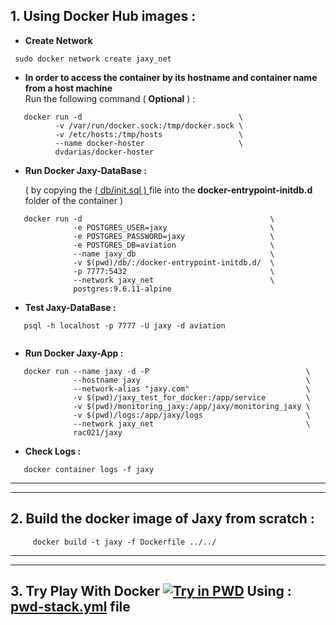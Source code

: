 
## 1. **Using Docker Hub images :**

* **Create Network** 

```
 sudo docker network create jaxy_net
```

* **In order to access the container by its hostname and container name from a host machine**    
    Run the following command ( **Optional** ) :

```
   docker run -d                                   \
          -v /var/run/docker.sock:/tmp/docker.sock \
          -v /etc/hosts:/tmp/hosts                 \
          --name docker-hoster                     \
          dvdarias/docker-hoster
```


* **Run Docker Jaxy-DataBase :** 

  ( by copying the  [ ( db/init.sql ) ](https://github.com/rac021/Jaxy/blob/master/jaxy/demo/18_Docker/db/init.sql) file into the  **docker-entrypoint-initdb.d** folder of the container )

```
   docker run -d                                          \
              -e POSTGRES_USER=jaxy                       \
              -e POSTGRES_PASSWORD=jaxy                   \
              -e POSTGRES_DB=aviation                     \
              --name jaxy_db                              \
              -v $(pwd)/db/:/docker-entrypoint-initdb.d/  \
              -p 7777:5432                                \
              --network jaxy_net                          \
              postgres:9.6.11-alpine
```
* **Test Jaxy-DataBase :**

``` 
   psql -h localhost -p 7777 -U jaxy -d aviation
 
```

* **Run Docker Jaxy-App :**

```
   docker run --name jaxy -d -P                                   \
              --hostname jaxy                                     \
              --network-alias "jaxy.com"                          \
              -v $(pwd)/jaxy_test_for_docker:/app/service         \
              -v $(pwd)/monitoring_jaxy:/app/jaxy/monitoring_jaxy \
              -v $(pwd)/logs:/app/jaxy/logs                       \
              --network jaxy_net                                  \
              rac021/jaxy               
```

* **Check Logs :**

```
   docker container logs -f jaxy
```

----
----

## 2. **Build the docker image of Jaxy from scratch :**

``` 
     docker build -t jaxy -f Dockerfile ../../      
```
---
---

## 3. **Try Play With Docker** [![Try in PWD](https://raw.githubusercontent.com/play-with-docker/stacks/master/assets/images/button.png)](https://labs.play-with-docker.com/?stack=https://raw.githubusercontent.com/rac021/Jaxy/master/jaxy/demo/18_Docker/play_with_docker/pwd-stack.yml)  Using : [pwd-stack.yml](https://github.com/rac021/Jaxy/blob/master/jaxy/demo/18_Docker/play_with_docker/pwd-stack.yml) file
